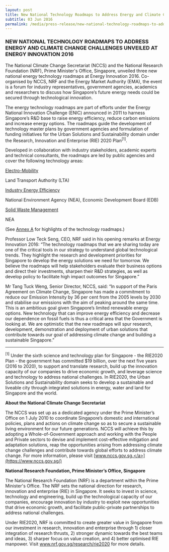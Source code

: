 ```yaml
---
layout: post
title: New National Technology Roadmaps to Address Energy and Climate Change Challenges Unveiled at Energy Innovation 2016
subtitle: 03 Jun 2016
permalink: /media/press-release/new-national-technology-roadmaps-to-address-energy-and-climate-change-challenges-unveiled-at-energy-innovation-2016
---
```


### NEW NATIONAL TECHNOLOGY ROADMAPS TO ADDRESS ENERGY AND CLIMATE CHANGE CHALLENGES UNVEILED AT ENERGY INNOVATION 2016

The National Climate Change Secretariat (NCCS) and the National Research Foundation (NRF), Prime Minister's Office, Singapore, unveiled three new national energy technology roadmaps at Energy Innovation 2016. Co-organised by NCCS, NRF and the Energy Market Authority (EMA), the event is a forum for industry representatives, government agencies, academics and researchers to discuss how Singapore’s future energy needs could be secured through technological innovation.

The energy technology roadmaps are part of efforts under the Energy National Innovation Challenge (ENIC) announced in 2011 to harness Singapore’s R&D base to raise energy efficiency, reduce carbon emissions and increase energy options. The roadmaps guide the development of technology master plans by government agencies and formulation of funding initiatives for the Urban Solutions and Sustainability domain under the Research, Innovation and Enterprise (RIE) 2020 Plan<sup>[1]</sup>.

Developed in collaboration with industry stakeholders, academic experts and technical consultants, the roadmaps are led by public agencies and cover the following 
technology areas:

[<a href="/docs/default-source/news-documents/roadmap_e-m_1.pdf" target="_blank">Electro-Mobility</a>](/docs/default-source/news-documents/roadmap_e-m_1.pdf)

Land Transport Authority (LTA)

[<a href="/docs/default-source/news-documents/roadmap_iee_14b7fe7569e074b0d87d1537f409ded34.pdf" target="_blank">Industry Energy Efficiency</a>](/docs/default-source/news-documents/roadmap_iee_14b7fe7569e074b0d87d1537f409ded34.pdf)

National Environment Agency (NEA), Economic Development Board (EDB)

[<a href="/docs/default-source/news-documents/roadmap_swm-(for-web)_1.pdf" target="_blank">Solid Waste Management</a>](/docs/default-source/news-documents/roadmap_swm-(for-web)_1.pdf)

NEA

(See [<a href="/docs/default-source/news-documents/roadmaps_annexa.pdf" target="_blank">Annex A</a>](/docs/default-source/news-documents/roadmaps_annexa.pdf) for highlights of the technology roadmaps.)

Professor Low Teck Seng, CEO, NRF said in his opening remarks at Energy Innovation 2016: “The technology roadmaps that we are sharing today are one of the critical tools in our strategy to understand global technological trends. They highlight the research and development priorities for Singapore to develop the energy solutions we need for tomorrow. We believe the roadmaps will help stakeholders evaluate their business options and direct their investments, sharpen their R&D strategies, as well as develop policy to facilitate high impact outcomes for Singapore.”

Mr Tang Tuck Weng, Senior Director, NCCS, said: “In support of the Paris Agreement on Climate Change, Singapore has made a commitment to reduce our Emission Intensity by 36 per cent from the 2005 levels by 2030 and stabilise our emissions with the aim of peaking around the same time. This is an ambitious goal given Singapore’s limited renewable energy options. New technology that can improve energy efficiency and decrease our dependence on fossil fuels is thus a critical area that the Government is looking at. We are optimistic that the new roadmaps will spur research, development, demonstration and deployment of urban solutions that contribute towards our goal of addressing climate change and building a sustainable Singapore.”

___

<sup>[1]</sup> Under the sixth science and technology plan for Singapore - the RIE2020 Plan - the government has committed $19 billion, over the next five years (2016 to 2020), to support and translate research, build up the innovation capacity of our companies to drive economic growth, and leverage science and technology to address national challenges. In RIE2020, the Urban Solutions and Sustainability domain seeks to develop a sustainable and liveable city through integrated solutions in energy, water and land for Singapore and the world.

**About the National Climate Change Secretariat**

The NCCS was set up as a dedicated agency under the Prime Minister’s Office on 1 July 2010 to coordinate Singapore’s domestic and international policies, plans and actions on climate change so as to secure a sustainable living environment for our future generations. NCCS will achieve this by adopting a Whole-of-Government approach and working with the People and Private sectors to devise and implement cost-effective mitigation and adaptation solutions, reap the opportunities arising from addressing climate change challenges and contribute towards global efforts to address climate change. For more information, please visit [<a href="https://www.nccs.gov.sg/" target="_blank">www.nccs.gov.sg.</a>](https://www.nccs.gov.sg/)

**National Research Foundation, Prime Minister’s Office, Singapore**

The National Research Foundation (NRF) is a department within the Prime Minister's Office. The NRF sets the national direction for research, innovation and enterprise (RIE) in Singapore. It seeks to invest in science, technology and engineering, build up the technological capacity of our companies, encourage innovation by industry to exploit new opportunities that drive economic growth, and facilitate public-private partnerships to address national challenges.

Under RIE2020, NRF is committed to create greater value in Singapore from our investment in research, innovation and enterprise through 1) closer integration of research thrusts, 2) stronger dynamic towards the best teams and ideas, 3) sharper focus on value creation, and 4) better optimised RIE manpower. Visit www.nrf.gov.sg/research/rie2020 for more details. 